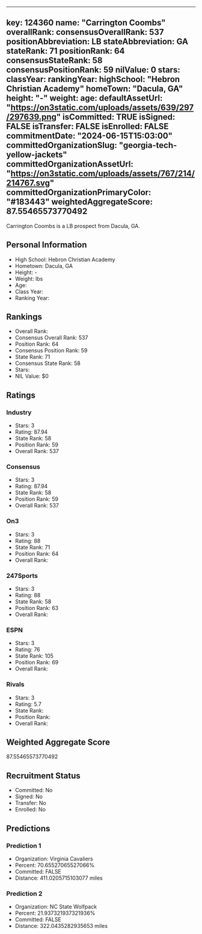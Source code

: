 ---
  key: 124360
  name: "Carrington Coombs"
  overallRank: 
  consensusOverallRank: 537
  positionAbbreviation: LB
  stateAbbreviation: GA
  stateRank: 71
  positionRank: 64
  consensusStateRank: 58
  consensusPositionRank: 59
  nilValue: 0
  stars: 
  classYear: 
  rankingYear: 
  highSchool: "Hebron Christian Academy"
  homeTown: "Dacula, GA"
  height: "-"
  weight: 
  age: 
  defaultAssetUrl: "https://on3static.com/uploads/assets/639/297/297639.png"
  isCommitted: TRUE
  isSigned: FALSE
  isTransfer: FALSE
  isEnrolled: FALSE
  commitmentDate: "2024-06-15T15:03:00"
  committedOrganizationSlug: "georgia-tech-yellow-jackets"
  committedOrganizationAssetUrl: "https://on3static.com/uploads/assets/767/214/214767.svg"
  committedOrganizationPrimaryColor: "#183443"
  weightedAggregateScore: 87.55465573770492
  ---
  
  Carrington Coombs is a LB prospect from Dacula, GA.
  
  ## Personal Information
  - High School: Hebron Christian Academy
  - Hometown: Dacula, GA
  - Height: -
  - Weight:  lbs
  - Age: 
  - Class Year: 
  - Ranking Year: 
  
  ## Rankings
  - Overall Rank: 
  - Consensus Overall Rank: 537
  - Position Rank: 64
  - Consensus Position Rank: 59
  - State Rank: 71
  - Consensus State Rank: 58
  - Stars: 
  - NIL Value: $0
  
  ## Ratings
  
  ### Industry
  - Stars: 3
  - Rating: 87.94
  - State Rank: 58
  - Position Rank: 59
  - Overall Rank: 537
  
  ### Consensus
  - Stars: 3
  - Rating: 87.94
  - State Rank: 58
  - Position Rank: 59
  - Overall Rank: 537
  
  ### On3
  - Stars: 3
  - Rating: 88
  - State Rank: 71
  - Position Rank: 64
  - Overall Rank: 
  
  ### 247Sports
  - Stars: 3
  - Rating: 88
  - State Rank: 58
  - Position Rank: 63
  - Overall Rank: 
  
  ### ESPN
  - Stars: 3
  - Rating: 76
  - State Rank: 105
  - Position Rank: 69
  - Overall Rank: 
  
  ### Rivals
  - Stars: 3
  - Rating: 5.7
  - State Rank: 
  - Position Rank: 
  - Overall Rank: 
  
  ## Weighted Aggregate Score
  87.55465573770492
  
  ## Recruitment Status
  - Committed: No
  - Signed: No
  - Transfer: No
  - Enrolled: No
  
  
  
  ## Predictions
  
  ### Prediction 1
  - Organization: Virginia Cavaliers
  - Percent: 70.65527065527066%
  - Committed: FALSE
  - Distance: 411.0205715103077 miles
  
  ### Prediction 2
  - Organization: NC State Wolfpack
  - Percent: 21.937321937321936%
  - Committed: FALSE
  - Distance: 322.0435282935653 miles
  